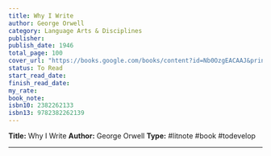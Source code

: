 ```yaml
---
title: Why I Write
author: George Orwell
category: Language Arts & Disciplines
publisher: 
publish_date: 1946
total_page: 100
cover_url: "https://books.google.com/books/content?id=Nb0OzgEACAAJ&printsec=frontcover&img=1&zoom=1&source=gbs_api"
status: To Read
start_read_date: 
finish_read_date: 
my_rate: 
book_note: 
isbn10: 2382262133
isbn13: 9782382262139
---
```

**Title:** Why I Write
**Author:** George Orwell
**Type:** #litnote #book #todevelop 

---